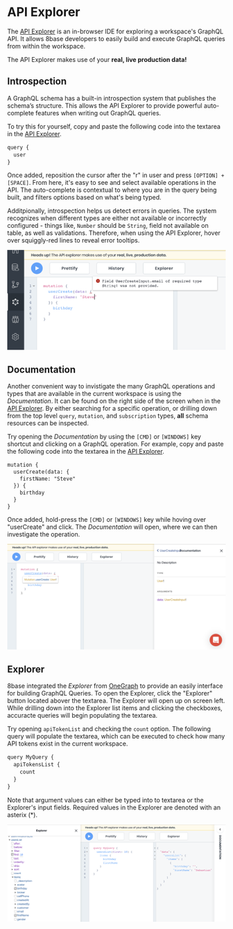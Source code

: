 # API Explorer
The [API Explorer](https://app.8base.com/api-explorer) is an in-browser IDE for exploring a workspace's GraphQL API. It allows 8base developers to easily build and execute GraphQL queries from within the workspace.

<!--{% hint style="warning" %}-->
The API Explorer makes use of your **real, live production data!**
<!--{% endhint %}-->

## Introspection
A GraphQL schema has a built-in introspection system that publishes the schema’s structure. This allows the API Explorer to provide powerful auto-complete features when writing out GraphQL queries. 

To try this for yourself, copy and paste the following code into the textarea in the [API Explorer](https://app.8base.com/api-explorer). 

```javascript
query {
  user
}
```

Once added, reposition the cursor after the "r" in user and press `[OPTION] + [SPACE]`. From here, it's easy to see and select available operations in the API. The auto-complete is contextual to where you are in the query being built, and filters options based on what's being typed.

Additpionally, introspection helps us detect errors in queries. The system recognizes when different types are either not available or incorrectly configured - things like, `Number` should be `String`, field not available on table, as well as validations. Therefore, when using the API Explorer, hover over squiggly-red lines to reveal error tooltips.

![Tooltip showing error in API Explorer](../../images/api-explorer-tooltip-error.png)

## Documentation
Another convenient way to invistigate the many GraphQL operations and types that are available in the current workspace is using the *Documentation*. It can be found on the right side of the screen when in the [API Explorer](https://app.8base.com/api-explorer). By either searching for a specific operation, or drilling down from the top level `query`, `mutation`, and `subscription` types, **all** schema resources can be inspected.

Try opening the *Documentation* by using the `[CMD]` or `[WINDOWS]` key shortcut and clicking on a GraphQL operation. For example, copy and paste the following code into the textarea in the [API Explorer](https://app.8base.com/api-explorer). 

```
mutation {
  userCreate(data: {
    firstName: "Steve"
  }) {
    birthday
  }
}
```

Once added, hold-press the `[CMD]` or `[WINDOWS]` key while hoving over "userCreate" and click. The *Documentation* will open, where we can then investigate the operation.

![Opening the documentation using keyboard shortcut](../../images/documentation-explorer-open-shortcut.png)

## Explorer
8base integrated the *Explorer* from [OneGraph](https://www.onegraph.com/) to provide an easily interface for building GraphQL Queries. To open the Explorer, click the "Explorer" button located abover the textarea. The Explorer will open up on screen left. While drilling down into the Explorer list items and clicking the checkboxes, accuracte queries will begin populating the textarea.

Try opening `apiTokenList` and checking the `count` option. The following query will populate the textarea, which can be executed to check how many API tokens exist in the current workspace.

```javascript
query MyQuery {
  apiTokensList {
    count
  }
}
```

Note that argument values can either be typed into to textarea or the Explorer's input fields. Required values in the Explorer are denoted with an asterix (*).

![Opening the documentation using keyboard shortcut](../../images/one-graph-explorer.png)
